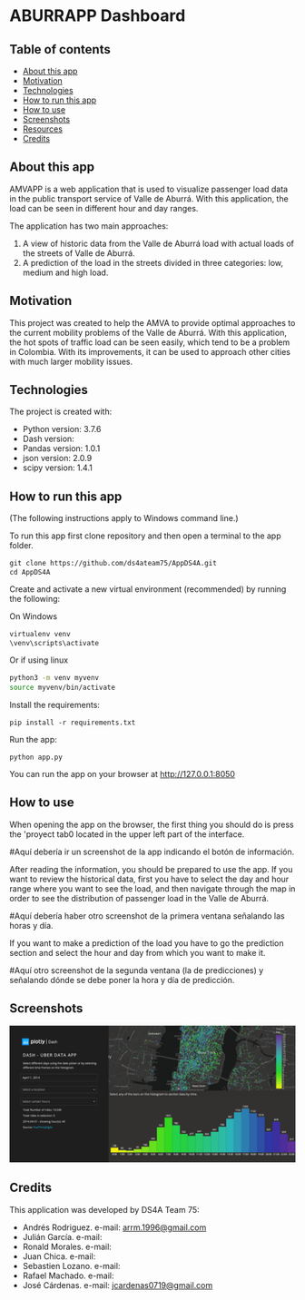 # ABURRAPP Dashboard

## Table of contents
* [About this app](#About-this-app)
* [Motivation](#Motivation)
* [Technologies](#Technologies)
* [How to run this app](#How-to-run-this-app)
* [How to use](#How-to-use)
* [Screenshots](#Screenshots)
* [Resources](#Resources)
* [Credits](#Credits)

## About this app

AMVAPP is a web application that is used to visualize passenger load data in the public transport service of Valle de Aburrá.
With this application, the load can be seen in different hour and day ranges. 

The application has two main approaches:
  1. A view of historic data from the Valle de Aburrá load with actual loads of the streets of Valle de Aburrá. 
  2. A prediction of the load in the streets divided in three categories: low, medium and high load.
  
## Motivation

This project was created to help the AMVA to provide optimal approaches to the current mobility problems of the Valle de Aburrá. With this application, the hot spots of traffic load can be seen easily, which tend to be a problem in Colombia. With its improvements, it can be used to approach other cities with much larger mobility issues. 
  
## Technologies
The project is created with:
* Python version: 3.7.6
* Dash version:
* Pandas version: 1.0.1
* json version: 2.0.9
* scipy version: 1.4.1
 
## How to run this app

(The following instructions apply to Windows command line.)

To run this app first clone repository and then open a terminal to the app folder.

```
git clone https://github.com/ds4ateam75/AppDS4A.git
cd AppDS4A
```

Create and activate a new virtual environment (recommended) by running
the following:

On Windows

```
virtualenv venv 
\venv\scripts\activate
```

Or if using linux

```bash
python3 -m venv myvenv
source myvenv/bin/activate
```

Install the requirements:

```
pip install -r requirements.txt
```
Run the app:

```
python app.py
```
You can run the app on your browser at http://127.0.0.1:8050

## How to use

When opening the app on the browser, the first thing you should do is press the 'proyect tab0 located in the upper left part of the interface.

#Aquí debería ir un screenshot de la app indicando el botón de información.

After reading the information, you should be prepared to use the app. If you want to review the historical data, first you have to select the day and hour range where you want to see the load, and then navigate through the map in order to see the distribution of passenger load in the Valle de Aburrá.

#Aquí debería haber otro screenshot de la primera ventana señalando las horas y día.

If you want to make a prediction of the load you have to go the prediction section and select the hour and day from which you want to make it. 

#Aquí otro screenshot de la segunda ventana (la de predicciones) y señalando dónde se debe poner la hora y día de predicción.

## Screenshots

![demo.png](demo.png)


## Credits

This application was developed by DS4A Team 75:

* Andrés Rodriguez. e-mail: arrm.1996@gmail.com
* Julián García. e-mail: 
* Ronald Morales. e-mail: 
* Juan Chica. e-mail:
* Sebastien Lozano. e-mail: 
* Rafael Machado. e-mail: 
* José Cárdenas. e-mail: jcardenas0719@gmail.com
